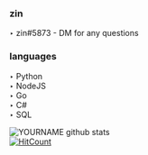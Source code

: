 ### zin
‣ zin#5873 - DM for any questions

### languages
‣ Python <br />
‣ NodeJS <br />
‣ Go <br />
‣ C# <br />
‣ SQL <br />

![YOURNAME github stats](https://github-readme-stats.vercel.app/api?username=97s&show_icons=true&hide_border=false)
<br />
[![HitCount](http://hits.dwyl.com/97s/97s.svg)](http://hits.dwyl.com/97s)
